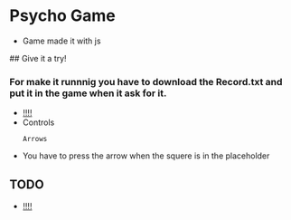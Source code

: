 # Psycho Game

- Game made it with js

## Give it a try!
### For make it runnnig you have to download the Record.txt and put it in the game when it ask for it.
- [!!!!]()
- Controls
  ```
  Arrows
  ```
- You have to press the arrow when the squere is in the placeholder

## TODO

- [!!!!](./TODO.md)
